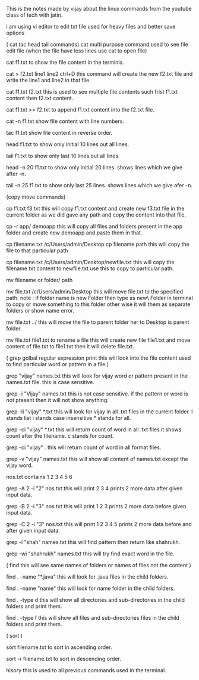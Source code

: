 This is the notes made by vijay about the linux commands from the youtube class of tech with jatin.

i am using vi editor to edit txt file used for heavy files and better save options

( cat tac head tail commands)
cat
	multi purpose command used to see file edit file (when the file have less lines use cat to open file)
 
cat f1.txt 
	to show the file content in the terminla.
 
cat > f2.txt
line1
line2
ctrl+D
	this command will create the new f2.txt file and write the line1 and line2 in that file.
 
cat f1.txt f2.txt 
	this is used to see multiple file contents such frist f1.txt content then f2.txt content.
 
cat f1.txt >> f2.txt 
	to append f1.txt content into the f2.txt file.
 
cat -n f1.txt
	show file content with line numbers.
 
tac f1.txt
	show file content in reverse order.
 
head f1.txt 
	to show only initial 10 lines out all lines.
 
tail f1.txt
	to show only last 10 lines out all lines.
 
head -n 20 f1.txt
	to show only initial 20 lines. shows lines which we give after -n.
 
tail -n 25 f1.txt 
	to show only last 25 lines. shows lines which we give afer -n.

(copy move commands)

cp f1.txt f3.txt
	this will copy f1.txt content and create new f3.txt file in the current folder as we did gave any path and copy the content into that file.
 
cp -r app/ demoapp
	this will copy all files and folders present in the app folder and create new demoapp and paste them in that.
 
cp filename.txt /c/Users/admin/Desktop
cp filename path
	this will copy the file to that particular path
 
cp filename.txt /c/Users/admin/Desktop/newfile.txt
	this will copy the filename.txt content to newfile.txt use this to copy to particular path.

mv filename or folder/ path

mv file.txt /c/Users/admin/Desktop
	this will move file.txt to the specified path.
note : if folder name is new Folder then type as new\ Folder in terminal to copy or move something to this folder other wise it will them as separate folders or show name error.

mv file.txt ../ 
	this will move the file to parent folder her to Desktop is parent folder.
 
mv file.txt file1.txt
	to rename a file this will create new file file1.txt and move content of file.txt to file1.txt then it will delete file.txt.

( grep golbal regular expression print this will look into the file content used to find particular word or pattern in a file.)

grep "vijay" names.txt
	this will look for vijay word or pattern present in the names.txt file. this is case sensitive.
 
grep -i "Vijay" names.txt
	this is not case sensitive.
	if the pattern or word is not present then it will not show anything.
 
grep -li "vijay" *.txt
	this will look for vijay in all .txt files in the current folder. l stands list i stands case insensitive * stands for all.
 
grep -ci "vijay" *.txt
	this will return count of word in all .txt files it shows count after the filename. c stands for count.
 
grep -ci "vijay" *.*
	this will return count of word in all format files.
 
grep -v "vijay" names.txt
	this will show all content of names.txt except the vijay word.

nos.txt contains
1
2
3
4
5
6

grep -A 2 -i "2" nos.txt
	this will print 2 3 4 prints 2 more data after given input data.
 
grep -B 2 -i "3" nos.txt
	this will print 1 2 3 prints 2 more data before given input data.
 
grep -C 2 -i "3" nos.txt
	this will print 1 2 3 4 5 prints 2 more data before and after given input data.
 
grep -i "shah" names.txt
	this will find pattern then return like shahrukh.
 
grep -wi "shahrukh" names.txt
	this will try find exact word in the file.

( find this will see same names of folders or names of files not the content )

find . -name "*.java"
	this will look for .java files in the child folders.
 
find . -name "name"
	this will look for name folder in the child folders.
 
find . -type d
	this will show all directories and sub-directories in the child folders and print them.
 
find . -type f
	this will show all files and sub-directories files in the child folders and print them.

( sort )

sort filename.txt
	to sort in ascending order.
 
sort -r filename.txt 
	to sort in descending order.

hisory 
	this is used to all previous commands used in the terminal.
